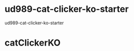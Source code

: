 ud989-cat-clicker-ko-starter
============================

ud989-cat-clicker-ko-starter
# catClickerKO
